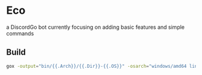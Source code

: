 # Eco
a DiscordGo bot currently focusing on adding basic features and simple commands

## Build
```sh
gox -output="bin/{{.Arch}}/{{.Dir}}-{{.OS}}" -osarch="windows/amd64 linux/amd64"
```
